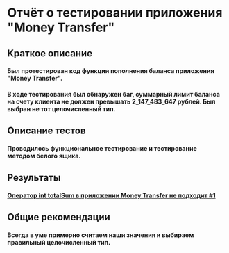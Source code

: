# Отчёт о тестировании приложения "Money Transfer"

## Краткое описание

#### Был протестирован код функции пополнения баланса приложения "Money Transfer". 
#### В ходе тестирования был обнаружен баг, суммарный лимит баланса на счету клиента не должен превышать 2_147_483_647 рублей. Был выбран не тот целочисленный тип.

## Описание тестов

#### Проводилось функциональное тестирование и тестирование методом белого ящика.

## Результаты

#### [Оператор int totalSum в приложении Money Transfer не подходит #1](https://github.com/Diana-QA/Money-Transfer/issues/1)

## Общие рекомендации

#### Всегда в уме примерно считаем наши значения и выбираем правильный целочисленный тип.
